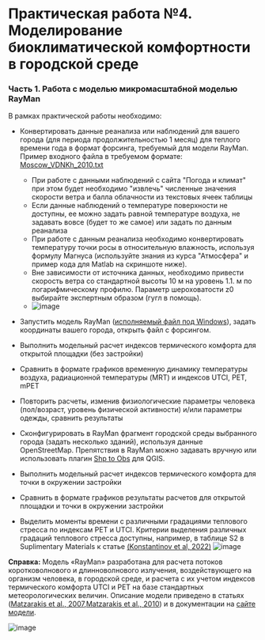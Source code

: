 # Практическая работа №4. Моделирование биоклиматической комфортности в городской среде

### Часть 1. Работа с моделью микромасштабной моделью RayMan
В рамках практической работы необходимо:
* Конвертировать данные реанализа или наблюдений для вашего города (для периода продолжительностью 1 месяц) для теплого времени года в формат форсинга, требуемый для модели RayMan. Пример входного файла в требуемом формате: [Moscow_VDNKh_2010.txt](https://github.com/mvarentsov/Urban-climate-modelling4HSE/blob/main/Practice/PW4_data/Moscow_VDNKh_2010.txt )
    - При работе с данными наблюдений с сайта "Погода и климат" при этом будет необходимо "извлечь" численные значения скорости ветра и балла облачности из текстовых ячеек таблицы
    - Если данные наблюдений о температуре поверхности не доступны, ее можно задать равной температуре воздуха, не задавать вовсе (будет то же самое) или задать по данным реанализа
    - При работе с данным реанализа необходимо конвертировать температуру точки росы в относительную влажность, используя формулу Магнуса (используйте знания из курса "Атмосфера" и пример кода для Matlab на скриншоте ниже).
    - Вне зависимости от источника данных, необходимо привести скорость ветра со стандартной высоты 10 м на уровень 1.1. м по логарифмическому профилю. Параметр шероховатости z0 выбирайте экспертным образом (гугл в помощь).
    - ![image](https://github.com/mvarentsov/Urban-climate-modelling4HSE/assets/67764064/9fc89170-ca4a-4829-9cb2-fca5aa972a6e)

* Запустить модель RayMan ([исполняемый файл под Windows](https://github.com/mvarentsov/Urban-climate-modelling4HSE/blob/main/Practice/Soft/RayManPro.zip)), задать координаты вашего города, открыть файл с форсингом. 
* Выполнить модельный расчет индексов термического комфорта для открытой площадки (без застройки)
* Сравнить в формате графиков временную динамику температуры воздуха, радиационной температуры (MRT) и индексов UTCI, PET, mPET
* Повторить расчеты, изменив физиологические параметры человека (пол/возраст, уровень физической активности) и/или параметры одежды, сравнить результаты
* Сконфигурировать в RayMan фрагмент городской среды выбранного города (задать несколько зданий), используя данные OpenStreetMap. Препятствия в RayMan можно задавать вручную или использовать плагин [Shp to Obs](https://www.urbanclimate.net/rayman/ShpToObs.html) для QGIS.
* Выполнить модельный расчет индексов термического комфорта для точки в окружении застройки
* Сравнить в формате графиков результаты расчетов для открытой площадки и точки в окружении застройки
* Выделить моменты времени с различными градациями теплового стресса по индексам PET и UTCI. Критерии выделения различных градаций теплового стресса доступны, например, в таблице S2 в Suplimentary Materials к статье [(Konstantinov et al, 2022)](https://iopscience.iop.org/article/10.1088/1748-9326/ac7fa9)
![image](https://github.com/mvarentsov/Urban-climate-modelling4HSE/assets/67764064/38bd1359-a449-47ab-8c52-319bd46e45db)

**Справка:** Модель «RayMan» разработана для расчета потоков коротковолнового и длинноволнового излучения, воздействующего на организм человека, в городской среде, и расчета c их учетом индексов термического комфорта UTCI и PET на базе стандартных метеорологических величин. Описание модели приведено в статьях ([Matzarakis et al., 2007](https://link.springer.com/article/10.1007/s00484-006-0061-8),[Matzarakis et al., 2010](https://link.springer.com/article/10.1007/s00484-009-0261-0)) и в документации на [сайте модели](https://www.urbanclimate.net/rayman/).

![image](https://github.com/mvarentsov/Urban-climate-modelling4HSE/assets/67764064/8d37d99d-4af3-4e34-b6d5-50aa651d667a)

